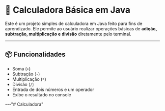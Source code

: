 # 🧮 Calculadora Básica em Java

Este é um projeto simples de calculadora em Java feito para fins de aprendizado. Ele permite ao usuário realizar operações básicas de **adição, subtração, multiplicação e divisão** diretamente pelo terminal.

---

## 📦 Funcionalidades

- Soma (`+`)
- Subtração (`-`)
- Multiplicação (`*`)
- Divisão (`/`)
- Entrada de dois números e um operador
- Exibe o resultado no console

---"# Calculadora" 
